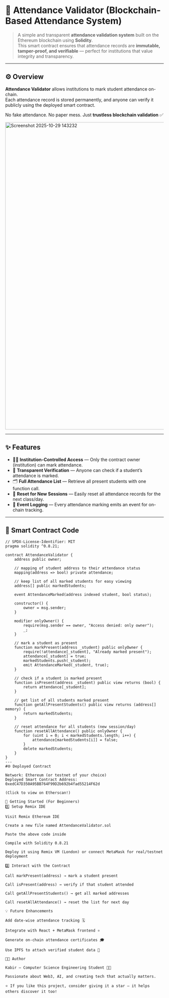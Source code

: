 # 🧾 Attendance Validator (Blockchain-Based Attendance System)

> A simple and transparent **attendance validation system** built on the Ethereum blockchain using **Solidity**.  
> This smart contract ensures that attendance records are **immutable, tamper-proof, and verifiable** — perfect for institutions that value integrity and transparency.  

---

## ⚙️ Overview

**Attendance Validator** allows institutions to mark student attendance on-chain.  
Each attendance record is stored permanently, and anyone can verify it publicly using the deployed smart contract.

No fake attendance. No paper mess. Just **trustless blockchain validation** ✅

<img width="1843" height="977" alt="Screenshot 2025-10-29 143232" src="https://github.com/user-attachments/assets/53210eea-4372-484c-b48c-7cbcaa669438" />

---


## ✨ Features

- 🧑‍🏫 **Institution-Controlled Access** — Only the contract owner (institution) can mark attendance.  
- 📜 **Transparent Verification** — Anyone can check if a student’s attendance is marked.  
- 🗂️ **Full Attendance List** — Retrieve all present students with one function call.  
- 🔁 **Reset for New Sessions** — Easily reset all attendance records for the next class/day.  
- 🧠 **Event Logging** — Every attendance marking emits an event for on-chain tracking.

---

## 🧩 Smart Contract Code

```solidity
// SPDX-License-Identifier: MIT
pragma solidity ^0.8.21;

contract AttendanceValidator {
    address public owner;

    // mapping of student address to their attendance status
    mapping(address => bool) private attendance;

    // keep list of all marked students for easy viewing
    address[] public markedStudents;

    event AttendanceMarked(address indexed student, bool status);

    constructor() {
        owner = msg.sender;
    }

    modifier onlyOwner() {
        require(msg.sender == owner, "Access denied: only owner");
        _;
    }

    // mark a student as present
    function markPresent(address _student) public onlyOwner {
        require(!attendance[_student], "Already marked present");
        attendance[_student] = true;
        markedStudents.push(_student);
        emit AttendanceMarked(_student, true);
    }

    // check if a student is marked present
    function isPresent(address _student) public view returns (bool) {
        return attendance[_student];
    }

    // get list of all students marked present
    function getAllPresentStudents() public view returns (address[] memory) {
        return markedStudents;
    }

    // reset attendance for all students (new session/day)
    function resetAllAttendance() public onlyOwner {
        for (uint i = 0; i < markedStudents.length; i++) {
            attendance[markedStudents[i]] = false;
        }
        delete markedStudents;
    }
}
---
#🌐 Deployed Contract

Network: Ethereum (or testnet of your choice)
Deployed Smart Contract Address:
0xedC47D350A95BB764F99D2b692b4fad55214F62d

(Click to view on Etherscan!)

🚀 Getting Started (For Beginners)
1️⃣ Setup Remix IDE

Visit Remix Ethereum IDE

Create a new file named AttendanceValidator.sol

Paste the above code inside

Compile with Solidity 0.8.21

Deploy it using Remix VM (London) or connect MetaMask for real/testnet deployment

2️⃣ Interact with the Contract

Call markPresent(address) → mark a student present

Call isPresent(address) → verify if that student attended

Call getAllPresentStudents() → get all marked addresses

Call resetAllAttendance() → reset the list for next day

💡 Future Enhancements

Add date-wise attendance tracking 🗓️

Integrate with React + MetaMask frontend ⚛️

Generate on-chain attendance certificates 🎓

Use IPFS to attach verified student data 📂

👨‍💻 Author

Kabir — Computer Science Engineering Student 👨‍💻

Passionate about Web3, AI, and creating tech that actually matters.

⭐ If you like this project, consider giving it a star — it helps others discover it too!
